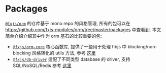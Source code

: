 # Packages

[`@fxjs/orm`]:https://github.com/fxjs-modules/orm

[`@fxjs/orm`] 的仓库基于 mono repo 的风格管理, 所有的包可以在 https://github.com/fxjs-modules/orm/tree/master/packages 中查看到. 本文简单介绍介绍其中作为 orm 基石的比较重要的包:

[`@fxjs/orm-core`]:https://npmjs.com/package/@fxjs/orm-core
[`@fxjs/db-driver`]:https://npmjs.com/package/@fxjs/db-driver

- [`@fxjs/orm-core`] 核心函数库, 提供了一些用于处理 fibjs 中 blocking/non-blocking 风格转化的 utils 方法, 参考 [这里](./orm-core)
- [`@fxjs/db-driver`] 适配了不同类型 database 的 driver, 支持 SQL/NoSQL/Redis 参考 [这里](./db-driver)